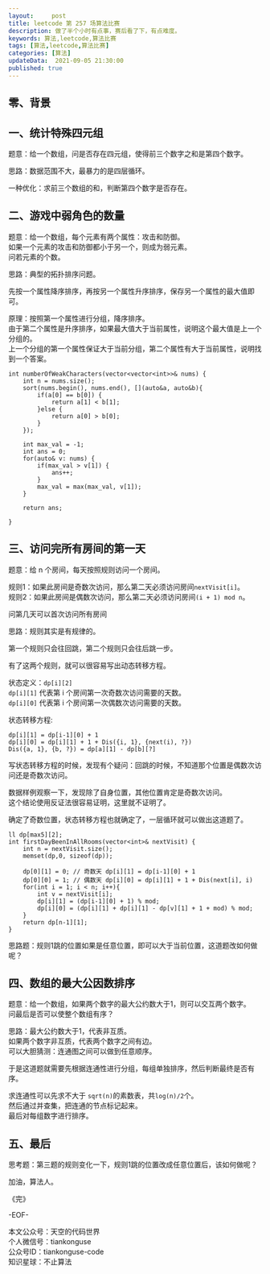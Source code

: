 ```yaml
---   
layout:     post  
title: leetcode 第 257 场算法比赛  
description: 做了半个小时有点事，赛后看了下，有点难度。     
keywords: 算法,leetcode,算法比赛  
tags: [算法,leetcode,算法比赛]    
categories: [算法]  
updateData:  2021-09-05 21:30:00  
published: true  
---  
```



## 零、背景  



## 一、统计特殊四元组  


题意：给一个数组，问是否存在四元组，使得前三个数字之和是第四个数字。  


思路：数据范围不大，最暴力的是四层循环。  


一种优化：求前三个数组的和，判断第四个数字是否存在。  


## 二、游戏中弱角色的数量  


题意：给一个数组，每个元素有两个属性：攻击和防御。  
如果一个元素的攻击和防御都小于另一个，则成为弱元素。  
问若元素的个数。  


思路：典型的拓扑排序问题。  


先按一个属性降序排序，再按另一个属性升序排序，保存另一个属性的最大值即可。  


原理：按照第一个属性进行分组，降序排序。  
由于第二个属性是升序排序，如果最大值大于当前属性，说明这个最大值是上一个分组的。  
上一个分组的第一个属性保证大于当前分组，第二个属性有大于当前属性，说明找到一个答案。  


```
int numberOfWeakCharacters(vector<vector<int>>& nums) {
    int n = nums.size();
    sort(nums.begin(), nums.end(), [](auto&a, auto&b){
        if(a[0] == b[0]) {
            return a[1] < b[1];
        }else {
            return a[0] > b[0];
        }
    });

    int max_val = -1;
    int ans = 0;
    for(auto& v: nums) {
        if(max_val > v[1]) {
            ans++;
        }
        max_val = max(max_val, v[1]);
    }

    return ans;

}
```


## 三、访问完所有房间的第一天  


题意：给 n 个房间，每天按照规则访问一个房间。  


规则1：如果此房间是奇数次访问，那么第二天必须访问房间`nextVisit[i]`。  
规则2：如果此房间是偶数次访问，那么第二天必须访问房间`(i + 1) mod n`。  


问第几天可以首次访问所有房间


思路：规则其实是有规律的。  


第一个规则只会往回跳，第二个规则只会往后跳一步。


有了这两个规则，就可以很容易写出动态转移方程。  


状态定义：`dp[i][2]`  
`dp[i][1]` 代表第 i 个房间第一次奇数次访问需要的天数。  
`dp[i][0]` 代表第 i 个房间第一次偶数次访问需要的天数。  


状态转移方程:  


```
dp[i][1] = dp[i-1][0] + 1
dp[i][0] = dp[i][1] + 1 + Dis({i, 1}, {next(i), ?})
Dis({a, 1}, {b, ?}) = dp[a][1] - dp[b][?]
```


写状态转移方程的时候，发现有个疑问：回跳的时候，不知道那个位置是偶数次访问还是奇数次访问。   



数据样例观察一下，发现除了自身位置，其他位置肯定是奇数次访问。  
这个结论使用反证法很容易证明，这里就不证明了。  


确定了奇数位置，状态转移方程也就确定了，一层循环就可以做出这道题了。  


```
ll dp[max5][2];
int firstDayBeenInAllRooms(vector<int>& nextVisit) {
    int n = nextVisit.size();
    memset(dp,0, sizeof(dp));

    dp[0][1] = 0; // 奇数天 dp[i][1] = dp[i-1][0] + 1
    dp[0][0] = 1; // 偶数天 dp[i][0] = dp[i][1] + 1 + Dis(next[i], i)
    for(int i = 1; i < n; i++){
        int v = nextVisit[i];
        dp[i][1] = (dp[i-1][0] + 1) % mod;
        dp[i][0] = (dp[i][1] + dp[i][1] - dp[v][1] + 1 + mod) % mod;
    }
    return dp[n-1][1];
}
```


思路题：规则1跳的位置如果是任意位置，即可以大于当前位置，这道题改如何做呢？  



## 四、数组的最大公因数排序  


题意：给一个数组，如果两个数字的最大公约数大于1，则可以交互两个数字。  
问最后是否可以使整个数组有序？  


思路：最大公约数大于1，代表非互质。  
如果两个数字非互质，代表两个数字之间有边。  
可以大胆猜测：连通图之间可以做到任意顺序。  


于是这道题就需要先根据连通性进行分组，每组单独排序，然后判断最终是否有序。  


求连通性可以先求不大于 `sqrt(n)`的素数表，共`log(n)/2`个。  
然后通过并查集，把连通的节点标记起来。  
最后对每组数字进行排序。  



## 五、最后  



思考题：第三题的规则变化一下，规则1跳的位置改成任意位置后，该如何做呢？  





加油，算法人。  


《完》  


-EOF-  



本文公众号：天空的代码世界  
个人微信号：tiankonguse  
公众号ID：tiankonguse-code  
知识星球：不止算法  

